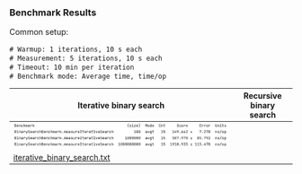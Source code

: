 ### Benchmark Results

Common setup:
```
# Warmup: 1 iterations, 10 s each
# Measurement: 5 iterations, 10 s each
# Timeout: 10 min per iteration
# Benchmark mode: Average time, time/op
```

  

| Iterative binary search                                                              | Recursive binary search |                                                                       
|--------------------------------------------------------------------------------------|-------------------------|
| ![iterative_binary_search.png](src%2Ftest%2Fresources%2Fiterative_binary_search.png) |                         |
| [iterative_binary_search.txt](src%2Ftest%2Fresources%2Fiterative_binary_search.txt)  |                         |

  

